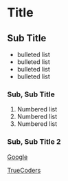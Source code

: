 # Title

## Sub Title

- bulleted list
- bulleted list
- bulleted list
- bulleted list

### Sub, Sub Title

1. Numbered list
2. Numbered list
3. Numbered list

### Sub, Sub Title 2

[Google](https://google.com)

[TrueCoders](https://truecoders.io)